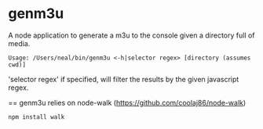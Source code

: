 genm3u
=======

A node application to generate a m3u to the console given a directory full of media.


```
Usage: /Users/neal/bin/genm3u <-h|selector regex> [directory (assumes cwd)]
```

'selector regex' if specified, will filter the results by the given javascript regex.



==
genm3u relies on node-walk (https://github.com/coolaj86/node-walk)
```
npm install walk
```

